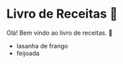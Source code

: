 # Livro de Receitas :shallow_pan_of_food:

Olá! Bem vindo ao livro de receitas. :tomato:

- lasanha de frango
- feijoada
